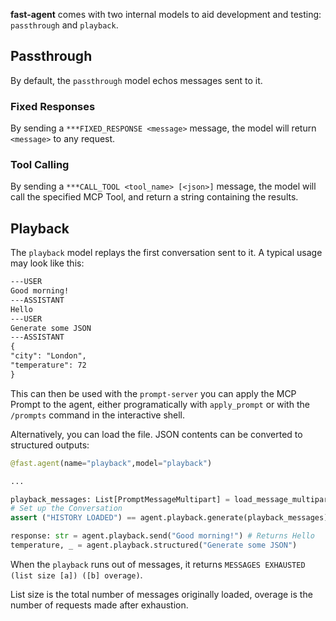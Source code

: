 **fast-agent** comes with two internal models to aid development and testing: `passthrough` and `playback`.

## Passthrough

By default, the `passthrough` model echos messages sent to it.

### Fixed Responses

By sending a `***FIXED_RESPONSE <message>` message, the model will return `<message>` to any request.

### Tool Calling

By sending a `***CALL_TOOL <tool_name> [<json>]` message, the model will call the specified MCP Tool, and return a string containing the results.

## Playback

The `playback` model replays the first conversation sent to it. A typical usage may look like this:

```markdown title="playback.txt"
---USER
Good morning!
---ASSISTANT
Hello
---USER
Generate some JSON
---ASSISTANT
{
"city": "London",
"temperature": 72
}
```

This can then be used with the `prompt-server` you can apply the MCP Prompt to the agent, either programatically with `apply_prompt` or with the `/prompts` command in the interactive shell.

Alternatively, you can load the file. JSON contents can be converted to structured outputs:

```python
@fast.agent(name="playback",model="playback")

...

playback_messages: List[PromptMessageMultipart] = load_message_multipart(Path("playback.txt"))
# Set up the Conversation
assert ("HISTORY LOADED") == agent.playback.generate(playback_messages)

response: str = agent.playback.send("Good morning!") # Returns Hello
temperature, _ = agent.playback.structured("Generate some JSON")

```

When the `playback` runs out of messages, it returns `MESSAGES EXHAUSTED (list size [a]) ([b] overage)`.

List size is the total number of messages originally loaded, overage is the number of requests made after exhaustion.
